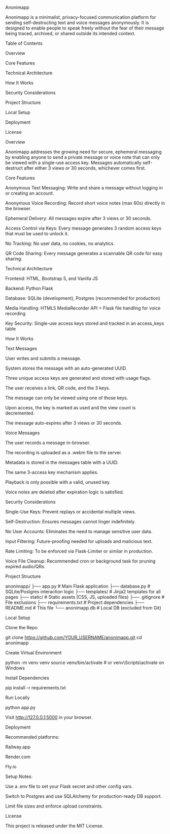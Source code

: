 Anonimapp

Anonimapp is a minimalist, privacy-focused communication platform for sending self-destructing text and voice messages anonymously. It is designed to enable people to speak freely without the fear of their message being traced, archived, or shared outside its intended context.

Table of Contents

Overview

Core Features

Technical Architecture

How It Works

Security Considerations

Project Structure

Local Setup

Deployment

License

Overview

Anonimapp addresses the growing need for secure, ephemeral messaging by enabling anyone to send a private message or voice note that can only be viewed with a single-use access key. Messages automatically self-destruct after either 3 views or 30 seconds, whichever comes first.

Core Features

Anonymous Text Messaging: Write and share a message without logging in or creating an account.

Anonymous Voice Recording: Record short voice notes (max 60s) directly in the browser.

Ephemeral Delivery: All messages expire after 3 views or 30 seconds.

Access Control via Keys: Every message generates 3 random access keys that must be used to unlock it.

No Tracking: No user data, no cookies, no analytics.

QR Code Sharing: Every message generates a scannable QR code for easy sharing.

Technical Architecture

Frontend: HTML, Bootstrap 5, and Vanilla JS

Backend: Python Flask

Database: SQLite (development), Postgres (recommended for production)

Media Handling: HTML5 MediaRecorder API + Flask file handling for voice recording

Key Security: Single-use access keys stored and tracked in an access_keys table

How It Works

Text Messages

User writes and submits a message.

System stores the message with an auto-generated UUID.

Three unique access keys are generated and stored with usage flags.

The user receives a link, QR code, and the 3 keys.

The message can only be viewed using one of those keys.

Upon access, the key is marked as used and the view count is decremented.

The message auto-expires after 3 views or 30 seconds.

Voice Messages

The user records a message in-browser.

The recording is uploaded as a .webm file to the server.

Metadata is stored in the messages table with a UUID.

The same 3-access key mechanism applies.

Playback is only possible with a valid, unused key.

Voice notes are deleted after expiration logic is satisfied.

Security Considerations

Single-Use Keys: Prevent replays or accidental multiple views.

Self-Destruction: Ensures messages cannot linger indefinitely.

No User Accounts: Eliminates the need to manage sensitive user data.

Input Filtering: Future-proofing needed for uploads and malicious text.

Rate Limiting: To be enforced via Flask-Limiter or similar in production.

Voice File Cleanup: Recommended cron or background task for pruning expired audio/QRs.

Project Structure

anonimapp/
├── app.py                  # Main Flask application
├── database.py             # SQLite/Postgres interaction logic
├── templates/              # Jinja2 templates for all pages
├── static/                 # Static assets (CSS, JS, uploaded files)
├── .gitignore              # File exclusions
├── requirements.txt        # Project dependencies
├── README.md               # This file
└── anonimapp.db            # Local DB (excluded from Git)

Local Setup

Clone the Repo

git clone https://github.com/YOUR_USERNAME/anonimapp.git
cd anonimapp

Create Virtual Environment

python -m venv venv
source venv/bin/activate  # or venv\Scripts\activate on Windows

Install Dependencies

pip install -r requirements.txt

Run Locally

python app.py

Visit http://127.0.0.1:5000 in your browser.

Deployment

Recommended platforms:

Railway.app

Render.com

Fly.io

Setup Notes:

Use a .env file to set your Flask secret and other config vars.

Switch to Postgres and use SQLAlchemy for production-ready DB support.

Limit file sizes and enforce upload constraints.

License

This project is released under the MIT License.

